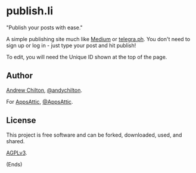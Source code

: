 # publish.li #

"Publish your posts with ease."

A simple publishing site much like [Medium](http://medium.com/) or [telegra.ph](http://telegra.ph/). You don't need to
sign up or log in - just type your post and hit publish!

To edit, you will need the Unique ID shown at the top of the page.

## Author ##

[Andrew Chilton](https://chilts.org), [@andychilton](https://twitter.com/andychilton).

For [AppsAttic](https://appsattic.com), [@AppsAttic](https://twitter.com/AppsAttic).

## License ##

This project is free software and can be forked, downloaded, used, and shared.

[AGPLv3](https://www.gnu.org/licenses/agpl-3.0.txt).

(Ends)
